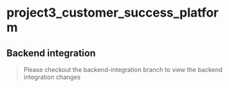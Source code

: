 # project3_customer_success_platform

## Backend integration

> Please checkout the backend-integration branch to view the backend integration changes
